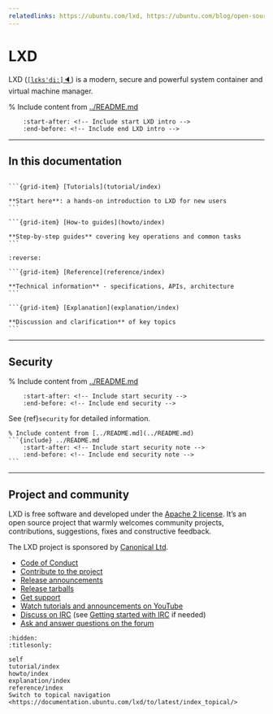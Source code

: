 ```yaml
---
relatedlinks: https://ubuntu.com/lxd, https://ubuntu.com/blog/open-source-for-beginners-dev-environment-with-lxd
---
```


# LXD

LXD (<a href="#" title="Listen" onclick="document.getElementById('player').play();return false;">`[lɛks'di:]`&#128264;</a>) is a modern, secure and powerful system container and virtual machine manager.

<audio id="player">  <source src="_static/lxd.mp3" type="audio/mpeg">  <source src="_static/lxd.ogg" type="audio/ogg">  <source src="_static/lxd.wav" type="audio/wav"></audio>

% Include content from [../README.md](../README.md)
```{include} ../README.md
    :start-after: <!-- Include start LXD intro -->
    :end-before: <!-- Include end LXD intro -->
```

---

## In this documentation

````{grid} 1 1 2 2

```{grid-item} [Tutorials](tutorial/index)

**Start here**: a hands-on introduction to LXD for new users
```

```{grid-item} [How-to guides](howto/index)

**Step-by-step guides** covering key operations and common tasks
```

````

````{grid} 1 1 2 2
:reverse:

```{grid-item} [Reference](reference/index)

**Technical information** - specifications, APIs, architecture
```

```{grid-item} [Explanation](explanation/index)

**Discussion and clarification** of key topics
```

````

---

## Security

% Include content from [../README.md](../README.md)
```{include} ../README.md
    :start-after: <!-- Include start security -->
    :end-before: <!-- Include end security -->
```

See {ref}`security` for detailed information.

````{important}
% Include content from [../README.md](../README.md)
```{include} ../README.md
    :start-after: <!-- Include start security note -->
    :end-before: <!-- Include end security note -->
```
````

---

## Project and community

LXD is free software and developed under the [Apache 2 license](https://www.apache.org/licenses/LICENSE-2.0).
It’s an open source project that warmly welcomes community projects, contributions, suggestions, fixes and constructive feedback.

The LXD project is sponsored by [Canonical Ltd](https://www.canonical.com).

- [Code of Conduct](https://github.com/canonical/lxd/blob/main/CODE_OF_CONDUCT.md)
- [Contribute to the project](contributing.md)
- [Release announcements](https://discourse.ubuntu.com/c/lxd/news/)
- [Release tarballs](https://github.com/canonical/lxd/releases/)
- [Get support](support.md)
- [Watch tutorials and announcements on YouTube](https://www.youtube.com/c/LXDvideos)
- [Discuss on IRC](https://web.libera.chat/#lxd) (see [Getting started with IRC](https://discourse.ubuntu.com/t/getting-started-with-irc/37907) if needed)
- [Ask and answer questions on the forum](https://discourse.ubuntu.com/c/lxd/)

```{toctree}
:hidden:
:titlesonly:

self
tutorial/index
howto/index
explanation/index
reference/index
Switch to topical navigation <https://documentation.ubuntu.com/lxd/to/latest/index_topical/>
```
